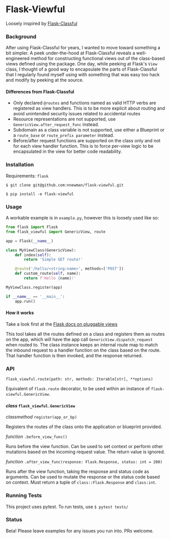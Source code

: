# Flask-Viewful

Loosely inspired by [Flask-Classful](https://github.com/teracyhq/flask-classful)

### Background

After using Flask-Classful for years, I wanted to move toward
something a bit simpler. A peek under-the-hood at Flask-Classful
reveals a well-engineered method for constructing functional views out
of the class-based views defined using the package. One day, while peeking
at Flask's `View` class, I thought of a good way to encapsulate the parts of
Flask-Classful that I regularly found myself using with something that was easy
too hack and modify by peeking at the source.

#### Differences from Flask-Classful

* Only declared `@routes` and functions named as valid HTTP verbs are
  registered as view handlers. This is to be more explicit about routing and
  avoid unintended security issues related to accidental routes
* Resource representations are not supported, use `GenericView.after_request_func`
  instead.
* Subdomain as a class variable is not supported, use either a Blueprint or a
  `route_base` or `route_prefix parameter` instead.
* Before/after request functions are supported on the class only and not for
  each view handler function. This is to force per-view logic to be
  encapsulated in the view for better code readability.

### Installation

Requirements: `flask`

`$ git clone git@github.com:nnewman/flask-viewful.git`

`$ pip install -e flask-viewful`

### Usage

A workable example is in `example.py`, however this is loosely used
like so:

```python
from flask import Flask
from flask_viewful import GenericView, route

app = Flask(__name__)

class MyViewClass(GenericView):
    def index(self):
        return 'Simple GET route!'

    @route('/hello/<string:name>', methods=['POST'])
    def custom_route(self, name):
        return f'Hello {name}!'

MyViewClass.register(app)

if __name__ == '__main__':
    app.run()
```

#### How it works

Take a look first at the [Flask docs on pluggable views](https://flask.palletsprojects.com/en/1.1.x/views/)

This tool takes all the routes defined on a class and registers them as routes
on the app, which will have the app call `GenericView.dispatch_request` when
routed to. The class instance keeps an internal route map to match the inbound
request to a handler function on the class based on the route. That handler
function is then invoked, and the response returned.

### API

`flask_viewful.route(path: str, methods: Iterable[str], **options)`

Equivalent of `flask.route` decorator, to be used within an instance of
`flask-viewful.GenericView`.

#### _class_ `flask_viewful.GenericView`

   _classmethod_ `register(app_or_bp)`
   
   Registers the routes of the class onto the application or blueprint provided.
   
   _function_ `.before_view_func()`
   
   Runs before the view function. Can be used to set context or perform other
   mutations based on the incoming request value. The return value is ignored.
   
   _function_ `.after_view_func(response: Flask.Response, status: int = 200)`
   
   Runs after the view function, taking the response and status code as arguments.
   Can be used to mutate the response or the status code based on context. Must
   return a tuple of `class::Flask.Response` and `class:int`.
   
### Running Tests

This project uses pytest. To run tests, use `$ pytest tests/`

### Status

Beta! Please leave examples for any issues you run into. PRs welcome.
